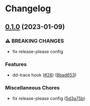 # Changelog

## [0.1.0](https://github.com/open-feature-php/dd-trace-hook/compare/0.0.2...0.1.0) (2023-01-09)


### ⚠ BREAKING CHANGES

* fix release-please config

### Features

* dd-trace hook ([#26](https://github.com/open-feature-php/dd-trace-hook/issues/26)) ([8bad653](https://github.com/open-feature-php/dd-trace-hook/commit/8bad65379d34fb39d3600aeb3c83c5ea684c2180))


### Miscellaneous Chores

* fix release-please config ([5d3a75b](https://github.com/open-feature-php/dd-trace-hook/commit/5d3a75bf5ecee5fd80ab7b9e9923243576c0d3b1))
